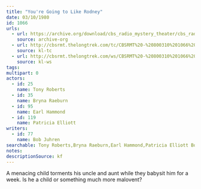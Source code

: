 ```yaml
---
title: "You're Going to Like Rodney"
date: 03/10/1980
id: 1066
urls: 
  - url: https://archive.org/download/cbs_radio_mystery_theater/cbs_radio_mystery_theater-1051-1100.zip/cbs_radio_mystery_theater-1051-1100%2Fcbsrmt_1066_youre_going_to_like_rodney.mp3
    source: archive-org
  - url: http://cbsrmt.thelongtrek.com/tc/CBSRMT%20-%20800310%201066%20You%27re%20Going%20to%20Like%20Rodney_tc.mp3
    source: kl-tc
  - url: http://cbsrmt.thelongtrek.com/ws/CBSRMT%20-%20800310%201066%20You%27re%20Going%20To%20Like%20Rodney_ws.mp3
    source: kl-ws
tags: 
multipart: 0
actors:  
  - id: 25
    name: Tony Roberts  
  - id: 35
    name: Bryna Raeburn  
  - id: 95
    name: Earl Hammond  
  - id: 119
    name: Patricia Elliott
writers:  
  - id: 77
    name: Bob Juhren
searchable: Tony Roberts,Bryna Raeburn,Earl Hammond,Patricia Elliott Bob Juhren
notes: 
descriptionSource: kf
---
```

A menacing child torments his uncle and aunt while they babysit him for a week. Is he a child or something much more malovent?